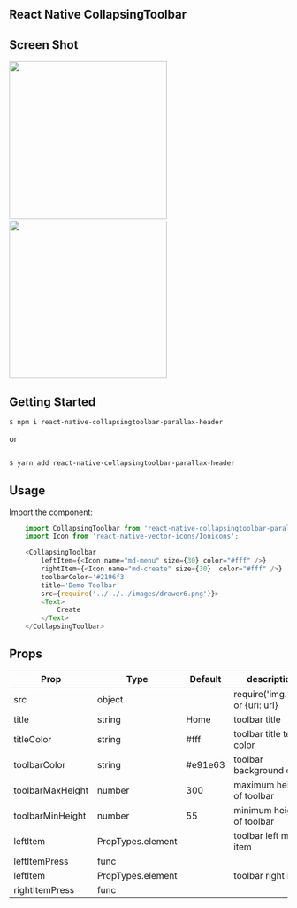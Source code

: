 ## React Native CollapsingToolbar

## Screen Shot

<img src="https://github.com/sanpyaelin/react-native-collapsingtoolbar/blob/master/screenshot/1.gif" width="285">    <img src="https://github.com/sanpyaelin/react-native-collapsingtoolbar/blob/master/screenshot/2.gif" width="285">


## Getting Started
```bash
$ npm i react-native-collapsingtoolbar-parallax-header 
```

or 
```bash

$ yarn add react-native-collapsingtoolbar-parallax-header
```

## Usage

Import the component:
```js
    import CollapsingToolbar from 'react-native-collapsingtoolbar-parallax-header';
    import Icon from 'react-native-vector-icons/Ionicons';

    <CollapsingToolbar 
        leftItem={<Icon name="md-menu" size={30} color="#fff" />}
        rightItem={<Icon name="md-create" size={30}  color="#fff" />}   
        toolbarColor='#2196f3'  
        title='Demo Toolbar'
        src={require('../../../images/drawer6.png')}>
        <Text>
            Create             
        </Text>
    </CollapsingToolbar>
```

## Props

Prop | Type | Default | description
-----|------|---------|------------
src | object | | require('img.png') or {uri: url}
title| string | Home | toolbar title
titleColor| string | #fff | toolbar title text color
toolbarColor | string | #e91e63 | toolbar background color
toolbarMaxHeight | number | 300 | maximum height of toolbar
toolbarMinHeight | number | 55 | minimum height of toolbar
leftItem | PropTypes.element | | toolbar left menu item
leftItemPress | func | | 
leftItem | PropTypes.element | | toolbar right item
rightItemPress | func | | 

